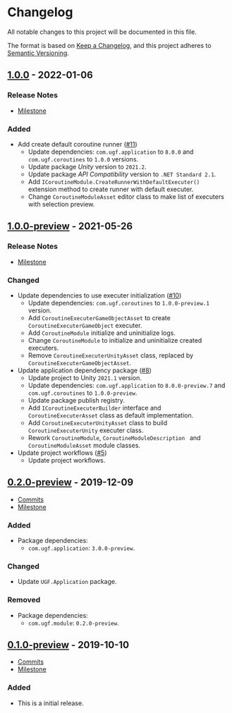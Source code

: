 # Changelog

All notable changes to this project will be documented in this file.

The format is based on [Keep a Changelog](https://keepachangelog.com/en/1.0.0/),
and this project adheres to [Semantic Versioning](https://semver.org/spec/v2.0.0.html).

## [1.0.0](https://github.com/unity-game-framework/ugf-module-coroutines/releases/tag/1.0.0) - 2022-01-06  

### Release Notes

- [Milestone](https://github.com/unity-game-framework/ugf-module-coroutines/milestone/4?closed=1)  
    

### Added

- Add create default coroutine runner ([#11](https://github.com/unity-game-framework/ugf-module-coroutines/issues/11))  
    - Update dependencies: `com.ugf.application` to `8.0.0` and `com.ugf.coroutines` to `1.0.0` versions.
    - Update package _Unity_ version to `2021.2`.
    - Update package _API Compatibility_ version to `.NET Standard 2.1`.
    - Add `ICoroutineModule.CreateRunnerWithDefaultExecuter()` extension method to create runner with default executer.
    - Change `CoroutineModuleAsset` editor class to make list of executers with selection preview.

## [1.0.0-preview](https://github.com/unity-game-framework/ugf-module-coroutines/releases/tag/1.0.0-preview) - 2021-05-26  

### Release Notes

- [Milestone](https://github.com/unity-game-framework/ugf-module-coroutines/milestone/3?closed=1)  
    

### Changed

- Update dependencies to use executer initialization ([#10](https://github.com/unity-game-framework/ugf-module-coroutines/pull/10))  
    - Update dependencies: `com.ugf.coroutines` to `1.0.0-preview.1` version.
    - Add `CoroutineExecuterGameObjectAsset` to create `CoroutineExecuterGameObject` executer.
    - Add `CoroutineModule` initialize and uninitialize logs.
    - Change `CoroutineModule` to initialize and uninitialize created executers.
    - Remove `CoroutineExecuterUnityAsset` class, replaced by `CoroutineExecuterGameObjectAsset`.
- Update application dependency package ([#8](https://github.com/unity-game-framework/ugf-module-coroutines/pull/8))  
    - Update project to Unity `2021.1` version.
    - Update dependencies: `com.ugf.application` to `8.0.0-preview.7` and `com.ugf.coroutines` to `1.0.0-preview`.
    - Update package publish registry.
    - Add `ICoroutineExecuterBuilder` interface and `CoroutineExecuterAsset` class as default implementation.
    - Add `CoroutineExecuterUnityAsset` class to build `CoroutineExecuterUnity` executer class.
    - Rework `CoroutineModule`, `CoroutineModuleDescription ` and `CoroutineModuleAsset` module classes.
- Update project workflows ([#5](https://github.com/unity-game-framework/ugf-module-coroutines/issues/5))  
    - Update project workflows.

## [0.2.0-preview](https://github.com/unity-game-framework/ugf-module-coroutines/releases/tag/0.2.0-preview) - 2019-12-09  

- [Commits](https://github.com/unity-game-framework/ugf-module-coroutines/compare/0.1.0-preview...0.2.0-preview)
- [Milestone](https://github.com/unity-game-framework/ugf-module-coroutines/milestone/2?closed=1)

### Added
- Package dependencies:
    - `com.ugf.application`: `3.0.0-preview`.

### Changed
- Update `UGF.Application` package.

### Removed
- Package dependencies:
    - `com.ugf.module`: `0.2.0-preview`.

## [0.1.0-preview](https://github.com/unity-game-framework/ugf-module-coroutines/releases/tag/0.1.0-preview) - 2019-10-10  

- [Commits](https://github.com/unity-game-framework/ugf-module-coroutines/compare/b36632a...0.1.0-preview)
- [Milestone](https://github.com/unity-game-framework/ugf-module-coroutines/milestone/1?closed=1)

### Added
- This is a initial release.


